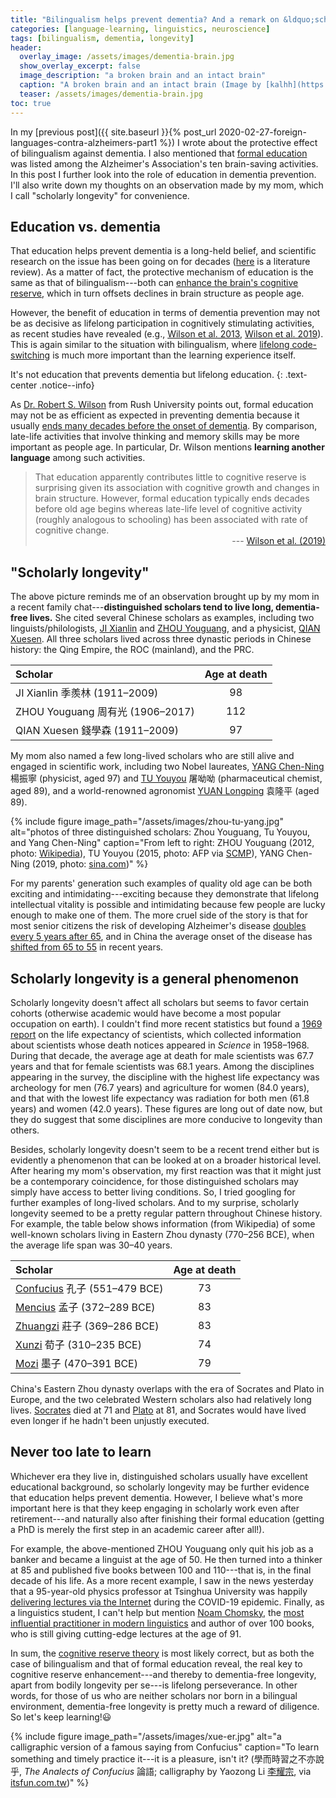 ```yaml
---
title: "Bilingualism helps prevent dementia? And a remark on &ldquo;scholarly longevity&rdquo; (Part 2)"
categories: [language-learning, linguistics, neuroscience]
tags: [bilingualism, dementia, longevity]
header:
  overlay_image: /assets/images/dementia-brain.jpg
  show_overlay_excerpt: false
  image_description: "a broken brain and an intact brain"
  caption: "A broken brain and an intact brain (Image by [kalhh](https://pixabay.com/users/kalhh-86169/?utm_source=link-attribution&utm_medium=referral&utm_campaign=image&utm_content=3761172) on [Pixabay](https://pixabay.com/?utm_source=link-attribution&utm_medium=referral&utm_campaign=image&utm_content=3761172))"
  teaser: /assets/images/dementia-brain.jpg
toc: true
---
```


In my [previous post]({{ site.baseurl }}{% post_url 2020-02-27-foreign-languages-contra-alzheimers-part1 %}) I wrote about the protective effect of bilingualism against dementia. I also mentioned that <a href='{{ site.baseurl }}{% post_url 2020-02-27-foreign-languages-contra-alzheimers-part1 %}#education'>formal education</a> was listed among the Alzheimer's Association's ten brain-saving activities. In this post I further look into the role of education in dementia prevention. I'll also write down my thoughts on an observation made by my mom, which I call "scholarly longevity" for convenience.

## Education vs. dementia
That education helps prevent dementia is a long-held belief, and scientific research on the issue has been going on for decades ([here](https://www.ncbi.nlm.nih.gov/pmc/articles/PMC3193875/) is a literature review). As a matter of fact, the protective mechanism of education is the same as that of bilingualism---both can [enhance the brain's cognitive reserve](https://www.verywellhealth.com/how-higher-levels-of-education-reduce-dementia-risk-4147030), which in turn offsets declines in brain structure as people age.

However, the benefit of education in terms of dementia prevention may not be as decisive as lifelong participation in cognitively stimulating activities, as recent studies have revealed (e.g., [Wilson et al. 2013](https://www.ncbi.nlm.nih.gov/pubmed/23825173), [Wilson et al. 2019](https://n.neurology.org/content/early/2019/02/06/WNL.0000000000007036?versioned=true)). This is again similar to the situation with bilingualism, where <a href='{{ site.baseurl }}{% post_url 2020-02-27-foreign-languages-contra-alzheimers-part1 %}#switch'>lifelong code-switching</a> is much more important than the learning experience itself.

It's not education that prevents dementia but lifelong education.
{: .text-center .notice--info}

As [Dr. Robert S. Wilson](https://www.rushu.rush.edu/faculty/robert-s-wilson-phd-0) from Rush University points out, formal education may not be as efficient as expected in preventing dementia because it usually [ends many decades before the onset of dementia](https://www.medicalnewstoday.com/articles/324357#Does-education-reduce-risk?). By comparison, late-life activities that involve thinking and memory skills may be more important as people age. In particular, Dr. Wilson mentions **learning another language** among such activities.

>That education apparently contributes little to cognitive reserve is surprising given its association with cognitive growth and changes in brain structure. However, formal education typically ends decades before old age begins whereas late-life level of cognitive activity (roughly analogous to schooling) has been associated with rate of cognitive change.<br>
><span style="text-align:right; display: block;">--- [Wilson et al. (2019)](https://www.ncbi.nlm.nih.gov/pubmed/30728309)</span>

## "Scholarly longevity"
The above picture reminds me of an observation brought up by my mom in a recent family chat---**distinguished scholars tend to live long, dementia-free lives.** She cited several Chinese scholars as examples, including two linguists/philologists, [JI Xianlin](https://en.wikipedia.org/wiki/Ji_Xianlin) and [ZHOU Youguang](https://en.wikipedia.org/wiki/Zhou_Youguang), and a physicist, [QIAN Xuesen](https://en.wikipedia.org/wiki/Qian_Xuesen). All three scholars lived across three dynastic periods in Chinese history: the Qing Empire, the ROC (mainland), and the PRC.

|Scholar | Age at death |
|:--- | :---: |
| JI Xianlin <span class='hanyu'>季羨林</span> (1911–2009) | 98 |
| ZHOU Youguang <span class='hanyu'>周有光</span> (1906–2017)  | 112 |
| QIAN Xuesen <span class='hanyu'>錢學森</span> (1911–2009)  | 97 |

My mom also named a few long-lived scholars who are still alive and engaged in scientific work, including two Nobel laureates, [YANG Chen-Ning](https://en.wikipedia.org/wiki/Yang_Chen-Ning) <span class='hanyu'>楊振寧</span> (physicist, aged 97) and [TU Youyou](https://en.wikipedia.org/wiki/Tu_Youyou) <span class='hanyu'>屠呦呦</span> (pharmaceutical chemist, aged 89), and a world-renowned agronomist [YUAN Longping](https://en.wikipedia.org/wiki/Yuan_Longping) <span class='hanyu'>袁隆平</span> (aged 89).

{% include figure image_path="/assets/images/zhou-tu-yang.jpg" alt="photos of three distinguished scholars: Zhou Youguang, Tu Youyou, and Yang Chen-Ning" caption="From left to right: ZHOU Youguang (2012, photo: <a href='https://zh.wikipedia.org/wiki/File:Zhouyouguang2012.JPG'>Wikipedia</a>), TU Youyou (2015, photo: AFP via <a href='https://www.scmp.com/news/china/society/article/1869289/tu-youyous-nobel-prize-her-anti-malaria-drug-inspires-chinas'>SCMP</a>), YANG Chen-Ning (2019, photo: <a href='http://chinanews.sina.com/bg/chnlocal/phoenixtv/2019-09-09/doc-ifzntwxu0498743.shtml'>sina.com</a>)" %}

For my parents' generation such examples of quality old age can be both exciting and intimidating---exciting because they demonstrate that lifelong intellectual vitality is possible and intimidating because few people are lucky enough to make one of them. The more cruel side of the story is that for most senior citizens the risk of developing Alzheimer's disease [doubles every 5 years after 65](https://www.cnn.com/2013/08/23/health/alzheimers-disease-fast-facts/index.html), and in China the average onset of the disease has [shifted from 65 to 55](https://m.sohu.com/n/472200115/?wscrid=95360_2) in recent years. <!--What's worse, dementia is becoming increasingly prevalent nowadays. The number of Alzheimer's disease patients in China soared from 1.93 million in 1990 to 3.71 million in 2000 and to 5.69 million in 2010 ([Chan et al. 2013](https://www.thelancet.com/journals/lancet/article/PIIS0140-6736(13)60221-4/fulltext)).-->

## Scholarly longevity is a general phenomenon
Scholarly longevity doesn't affect all scholars but seems to favor certain cohorts (otherwise academic would have become a most popular occupation on earth). I couldn't find more recent statistics but found a [1969 report](https://www.ncbi.nlm.nih.gov/pubmed/4980181) on the life expectancy of scientists, which collected information about scientists whose death notices appeared in _Science_ in 1958–1968. During that decade, the average age at death for male scientists was 67.7 years and that for female scientists was 68.1 years. Among the disciplines appearing in the survey, the discipline with the highest life expectancy was archeology for men (76.7 years) and agriculture for women (84.0 years), and that with the lowest life expectancy was radiation for both men (61.8 years) and women (42.0 years). These figures are long out of date now, but they do suggest that some disciplines are more conducive to longevity than others.

Besides, scholarly longevity doesn't seem to be a recent trend either but is evidently a phenomenon that can be looked at on a broader historical level. After hearing my mom's observation, my first reaction was that it might just be a contemporary coincidence, for those distinguished scholars may simply have access to better living conditions. So, I tried googling for further examples of long-lived scholars. And to my surprise, scholarly longevity seemed to be a pretty regular pattern throughout Chinese history. For example, the table below shows information (from Wikipedia) of some well-known scholars living in Eastern Zhou dynasty (770–256 BCE), when the average life span was 30–40 years.

|Scholar | Age at death|
|:--- | :---: |
|[Confucius](https://en.wikipedia.org/wiki/Confucius) <span class='hanyu'>孔子</span> (551–479 BCE) | 73 |
|[Mencius](https://en.wikipedia.org/wiki/Mencius) <span class='hanyu'>孟子</span> (372–289 BCE)  | 83 |
|[Zhuangzi](https://en.wikipedia.org/wiki/Zhuang_Zhou) <span class='hanyu'>莊子</span> (369–286 BCE)  | 83 |
| [Xunzi](https://en.wikipedia.org/wiki/Xun_Kuang) <span class='hanyu'>荀子</span> (310–235 BCE)  | 74 |
| [Mozi](https://en.wikipedia.org/wiki/Mozi) <span class='hanyu'>墨子</span> (470–391 BCE)  | 79 |

China's Eastern Zhou dynasty overlaps with the era of Socrates and Plato in Europe, and the two celebrated Western scholars also had relatively long lives. [Socrates](https://en.wikipedia.org/wiki/Socrates) died at 71 and [Plato](https://en.wikipedia.org/wiki/Plato) at 81, and Socrates would have lived even longer if he hadn't been unjustly executed.

## Never too late to learn
Whichever era they live in, distinguished scholars usually have excellent educational background, so scholarly longevity may be further evidence that education helps prevent dementia. However, I believe what's more important here is that they keep engaging in scholarly work even after retirement---and naturally also after finishing their formal education (getting a PhD is merely the first step in an academic career after all!).

For example, the above-mentioned ZHOU Youguang only quit his job as a banker and became a linguist at the age of 50. He then turned into a thinker at 85 and published five books between 100 and 110---that is, in the final decade of his life. As a more recent example, I saw in the news yesterday that a 95-year-old physics professor at Tsinghua University was happily [delivering lectures via the Internet](https://www.youtube.com/watch?v=qbMmMBFwuw8) during the COVID-19 epidemic. Finally, as a linguistics student, I can't help but mention [Noam Chomsky](https://en.wikipedia.org/wiki/Noam_Chomsky#cite_note-father-22), the [most influential practitioner in modern linguistics](https://www.nytimes.com/1998/12/05/arts/a-changed-noam-chomsky-simplifies.html) and author of over 100 books, who is still giving cutting-edge lectures at the age of 91.

In sum, the <a href='{{ site.baseurl }}{% post_url 2020-02-27-foreign-languages-contra-alzheimers-part1 %}#executive'>cognitive reserve theory</a> is most likely correct, but as both the case of bilingualism and that of formal education reveal, the real key to cognitive reserve enhancement---and thereby to dementia-free longevity, apart from bodily longevity per se---is lifelong perseverance. In other words, for those of us who are neither scholars nor born in a bilingual environment, dementia-free longevity is pretty much a reward of diligence. So let's keep learning!😃

{% include figure image_path="/assets/images/xue-er.jpg" alt="a calligraphic version of a famous saying from Confucius" caption="To learn something and timely practice it---it is a pleasure, isn't it? (<span class='hanyu'>學而時習之不亦說乎</span>, _The Analects of Confucius_ <span class='hanyu'>論語</span>; calligraphy by Yaozong Li <a href='http://www.kfarts.com/html/ning_xia/3262.html'><span class='hanyu'>李耀宗</span></a>, via <a href='https://www.itsfun.com.tw/學而時習之/wiki-449493-319273'>itsfun.com.tw</a>)" %}
